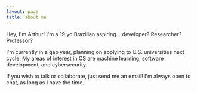 ```yaml
--- 
layout: page
title: about me 
--- 
```


Hey, I'm Arthur! I'm a 19 yo Brazilian aspiring... developer? Researcher? Professor?

I'm currently in a gap year, planning on applying to U.S. universities next cycle. My areas of interest in CS are machine learning, software development, and cybersecurity.

If you wish to talk or collaborate, just send me an email! I'm always open to chat, as long as I have the time.

